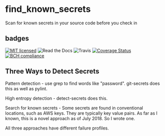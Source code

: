 # find_known_secrets
Scan for known secrets in your source code before you check in

badges
------
[![MIT licensed](https://img.shields.io/badge/license-MIT-blue.svg)](https://raw.githubusercontent.com/hyperium/hyper/master/LICENSE) ![Read the Docs](https://img.shields.io/readthedocs/pip.svg) ![Travis](https://travis-ci.com/matthewdeanmartin/jiggle_version.svg?branch=master) [![Coverage Status](https://coveralls.io/repos/github/matthewdeanmartin/find_known_secrets/badge.svg?branch=master)](https://coveralls.io/github/matthewdeanmartin/find_known_secrets?branch=master) [![BCH compliance](https://bettercodehub.com/edge/badge/matthewdeanmartin/find_known_secrets?branch=master)](https://bettercodehub.com/)

Three Ways to Detect Secrets
----------
Pattern detection - use grep to find words like "password". git-secrets does this as well as pylint.

High entropy detection - detect-secrets does this.

Search for known secrets - Some secrets are found in conventional locations, such as AWS keys. They are typically key value pairs. As far as I known, this is a novel approach as of July 2018. So I wrote one.

All three approaches have different failure profiles.






